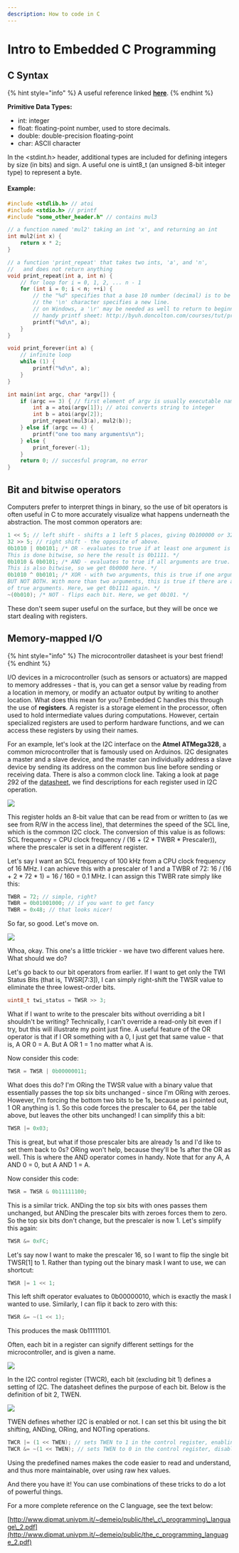 ```yaml
---
description: How to code in C
---
```


# Intro to Embedded C Programming

## C Syntax

{% hint style="info" %}
A useful reference linked [**here**](https://docs.microsoft.com/en-us/cpp/c-language/c-language-reference).
{% endhint %}

**Primitive Data Types:** 

* int: integer
* float: floating-point number, used to store decimals.
* double: double-precision floating-point
* char:  ASCII character

In the &lt;stdint.h&gt; header, additional types are included for defining integers by size \(in bits\) and sign. A useful one is uint8\_t \(an unsigned 8-bit integer type\) to represent a byte.

#### Example:

```c
#include <stdlib.h> // atoi
#include <stdio.h> // printf
#include "some_other_header.h" // contains mul3

// a function named 'mul2' taking an int 'x', and returning an int
int mul2(int x) {
    return x * 2;
}

// a function 'print_repeat' that takes two ints, 'a', and 'n',
//   and does not return anything
void print_repeat(int a, int n) {
    // for loop for i = 0, 1, 2, ... n - 1
    for (int i = 0; i < n; ++i) {
        // the "%d" specifies that a base 10 number (decimal) is to be printed there.
        // the '\n' character specifies a new line. 
        // on Windows, a '\r' may be needed as well to return to beginning of line.
        // handy printf sheet: http://byuh.doncolton.com/courses/tut/printf.pdf
        printf("%d\n", a); 
    }
}

void print_forever(int a) {
    // infinite loop
    while (1) {
        printf("%d\n", a);
    }
}

int main(int argc, char *argv[]) {
    if (argc == 3) { // first element of argv is usually executable name.
        int a = atoi(argv[1]); // atoi converts string to integer
        int b = atoi(argv[2]);
        print_repeat(mul3(a), mul2(b));
    } else if (argc == 4) {
        printf("one too many arguments\n");
    } else {
        print_forever(-1);
    }
    return 0; // succesful program, no error
}
```

## Bit and bitwise operators

Computers prefer to interpret things in binary, so the use of bit operators is often useful in C to more accurately visualize what happens underneath the abstraction. The most common operators are:

```c
1 << 5; // left shift - shifts a 1 left 5 places, giving 0b100000 or 32.
32 >> 5; // right shift - the opposite of above.
0b1010 | 0b0101; /* OR - evaluates to true if at least one argument is true. 
This is done bitwise, so here the result is 0b1111. */
0b1010 & 0b0101; /* AND - evaluates to true if all arguments are true.
This is also bitwise, so we get 0b0000 here. */
0b1010 ^ 0b0101; /* XOR - with two arguments, this is true if one argument is true, 
BUT NOT BOTH. With more than two arguments, this is true if there are an odd number
of true arguments. Here, we get 0b1111 again. */
~(0b010); /* NOT - flips each bit. Here, we get 0b101. */
```

These don't seem super useful on the surface, but they will be once we start dealing with registers.

## Memory-mapped I/O

{% hint style="info" %}
The microcontroller datasheet is your best friend!
{% endhint %}

I/O devices in a microcontroller \(such as sensors or actuators\) are mapped to memory addresses - that is, you can get a sensor value by reading from a location in memory, or modify an actuator output by writing to another location. What does this mean for you? Embedded C handles this through the use of **registers**. A register is a storage element in the processor, often used to hold intermediate values during computations. However, certain specialized registers are used to perform hardware functions, and we can access these registers by using their names.

For an example, let's look at the I2C interface on the **Atmel ATMega328**, a common microcontroller that is famously used on Arduinos. I2C designates a master and a slave device, and the master can individually address a slave device by sending its address on the common bus line before sending or receiving data. There is also a common clock line. Taking a look at page 292 of the [datasheet](http://ww1.microchip.com/downloads/en/DeviceDoc/Atmel-42735-8-bit-AVR-Microcontroller-ATmega328-328P_Datasheet.pdf), we find descriptions for each register used in I2C operation.

![](../../.gitbook/assets/image%20%2831%29.png)

This register holds an 8-bit value that can be read from or written to \(as we see from R/W in the access line\), that determines the speed of the SCL line, which is the common I2C clock. The conversion of this value is as follows: SCL frequency = CPU clock frequency / \(16 + \(2 \* TWBR \* Prescaler\)\), where the prescaler is set in a different register.

Let's say I want an SCL frequency of 100 kHz from a CPU clock frequency of 16 MHz. I can achieve this with a prescaler of 1 and a TWBR of 72: 16 / \(16 + 2 \* 72 \* 1\) = 16 / 160 = 0.1 MHz. I can assign this TWBR rate simply like this:

```c
TWBR = 72; // simple, right?
TWBR = 0b01001000; // if you want to get fancy
TWBR = 0x48; // that looks nicer!
```

So far, so good. Let's move on.

![](../../.gitbook/assets/image%20%2813%29.png)

Whoa, okay. This one's a little trickier - we have two different values here. What should we do?

Let's go back to our bit operators from earlier. If I want to get only the TWI Status Bits \(that is, TWSR\[7:3\]\), I can simply right-shift the TWSR value to eliminate the three lowest-order bits.

```c
uint8_t twi_status = TWSR >> 3;
```

What if I want to write to the prescaler bits without overriding a bit I shouldn't be writing? Technically, I can't override a read-only bit even if I try, but this will illustrate my point just fine. A useful feature of the OR operator is that if I OR something with a 0, I just get that same value - that is, A OR 0 = A. But A OR 1 = 1 no matter what A is.

Now consider this code:

```c
TWSR = TWSR | 0b00000011;
```

What does this do? I'm ORing the TWSR value with a binary value that essentially passes the top six bits unchanged - since I'm ORing with zeroes. However, I'm forcing the bottom two bits to be 1s, because as I pointed out, 1 OR anything is 1. So this code forces the prescaler to 64, per the table above, but leaves the other bits unchanged! I can simplify this a bit:

```c
TWSR |= 0x03;
```

This is great, but what if those prescaler bits are already 1s and I'd like to set them back to 0s? ORing won't help, because they'll be 1s after the OR as well. This is where the AND operator comes in handy. Note that for any A, A AND 0 = 0, but A AND 1 = A.

Now consider this code:

```c
TWSR = TWSR & 0b11111100;
```

This is a similar trick. ANDing the top six bits with ones passes them unchanged, but ANDing the prescaler bits with zeroes forces them to zero. So the top six bits don't change, but the prescaler is now 1. Let's simplify this again:

```c
TWSR &= 0xFC;
```

Let's say now I want to make the prescaler 16, so I want to flip the single bit TWSR\[1\] to 1. Rather than typing out the binary mask I want to use, we can shortcut:

```c
TWSR |= 1 << 1;
```

This left shift operator evaluates to 0b00000010, which is exactly the mask I wanted to use. Similarly, I can flip it back to zero with this:

```c
TWSR &= ~(1 << 1);
```

This produces the mask 0b11111101.

Often, each bit in a register can signify different settings for the microcontroller, and is given a name.

![](../../.gitbook/assets/image%20%2849%29.png)

In the I2C control register \(TWCR\), each bit \(excluding bit 1\) defines a setting of I2C. The datasheet defines the purpose of each bit. Below is the definition of bit 2, TWEN.

![](../../.gitbook/assets/image%20%2890%29.png)

TWEN defines whether I2C is enabled or not. I can set this bit using the bit shifting, ANDing, ORing, and NOTing operations.

```c
TWCR |= (1 << TWEN); // sets TWEN to 1 in the control register, enabling I2C
TWCR &= ~(1 << TWEN); // sets TWEN to 0 in the control register, disabling I2C 
```

Using the predefined names makes the code easier to read and understand, and thus more maintainable, over using raw hex values.

And there you have it! You can use combinations of these tricks to do a lot of powerful things.

For a more complete reference on the C language, see the text below:

[http://www.dipmat.univpm.it/~demeio/public/the\_c\_programming\_language\_2.pdf](http://www.dipmat.univpm.it/~demeio/public/the_c_programming_language_2.pdf)


